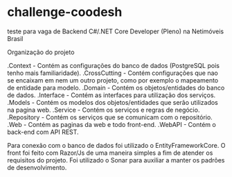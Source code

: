# challenge-coodesh
teste para vaga de Backend C#/.NET Core Developer (Pleno) na Netimóveis Brasil


Organização do projeto

.Context - Contém as configurações do banco de dados (PostgreSQL pois tenho mais familiaridade).
.CrossCutting - Contém configurações que nao se encaixam em nem um outro projeto, como por exemplo o mapeamento de entidade para modelo.
.Domain - Contém os objetos/entidades do banco de dados.
.Interface - Contém as interfaces para utilização dos serviços.
.Models - Contém os modelos dos objetos/entidades que serão utilizados na pagina web.
.Service - Contém os serviços e regras de negócio.
.Repository - Contém os serviços que se comunicam com o repositório.
.Web - Contém as paginas da web e todo front-end.
.WebAPI - Contém o back-end com API REST.

Para conexão com o banco de dados foi utilizado o EntityFrameworkCore.
O front foi feito com Razor/Js de uma maneira simples a fim de atender os requisitos do projeto.
Foi utilizado o Sonar para auxiliar a manter os padrões de desenvolvimento.
